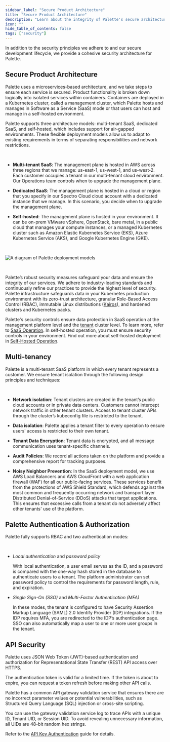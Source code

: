 ```yaml
---
sidebar_label: "Secure Product Architecture"
title: "Secure Product Architecture"
description: "Learn about the integrity of Palette's secure architecture."
icon: ""
hide_table_of_contents: false
tags: ["security"]
---
```


In addition to the security principles we adhere to and our secure development lifecycle, we provide a cohesive security
architecture for Palette.

## Secure Product Architecture

Palette uses a microservices-based architecture, and we take steps to ensure each service is secured. Product
functionality is broken down logically into isolated services within containers. Containers are deployed in a Kubernetes
cluster, called a management cluster, which Palette hosts and manages in Software as a Service (SaaS) mode or that users
can host and manage in a self-hosted environment.

Palette supports three architecture models: multi-tenant SaaS, dedicated SaaS, and self-hosted, which includes support
for air-gapped environments. These flexible deployment models allow us to adapt to existing requirements in terms of
separating responsibilities and network restrictions.

<br />

- **Multi-tenant SaaS**: The management plane is hosted in AWS across three regions that we manage: us-east-1,
  us-west-1, and us-west-2. Each customer occupies a tenant in our multi-tenant cloud environment. Our Operations team
  controls when to upgrade the management plane.

- **Dedicated SaaS**: The management plane is hosted in a cloud or region that you specify in our Spectro Cloud cloud
  account with a dedicated instance that we manage. In this scenario, you decide when to upgrade the management plane.

- **Self-hosted**: The management plane is hosted in your environment. It can be on-prem VMware vSphere, OpenStack, bare
  metal, in a public cloud that manages your compute instances, or a managed Kubernetes cluster such as Amazon Elastic
  Kubernetes Service (EKS), Azure Kubernetes Service (AKS), and Google Kubernetes Engine (GKE).

<br />

![A diagram of Palette deployment models](/architecture_architecture-overview-deployment-models.png)

<br />

Palette’s robust security measures safeguard your data and ensure the integrity of our services. We adhere to
industry-leading standards and continuously refine our practices to provide the highest level of security. Palette
infrastructure safeguards data in your Kubernetes production environment with its zero-trust architecture, granular
Role-Based Access Control (RBAC), immutable Linux distributions ([Kairos](https://kairos.io/)), and hardened clusters
and Kubernetes packs.

Palette's security controls ensure data protection in SaaS operation at the management platform level and the
[tenant](../../glossary-all.md#tenant) cluster level. To learn more, refer to [SaaS Operation](saas-operation.md). In
self-hosted operation, you must ensure security controls in your environment. Find out more about self-hosted deployment
in [Self-Hosted Operation](self-hosted-operation.md).

## Multi-tenancy

Palette is a multi-tenant SaaS platform in which every tenant represents a customer. We ensure tenant isolation through
the following design principles and techniques:

<br />

- **Network isolation**: Tenant clusters are created in the tenant’s public cloud accounts or in private data centers.
  Customers cannot intercept network traffic in other tenant clusters. Access to tenant cluster APIs through the
  cluster’s kubeconfig file is restricted to the tenant.

- **Data isolation**: Palette applies a tenant filter to every operation to ensure users' access is restricted to their
  own tenant.

- **Tenant Data Encryption**: Tenant data is encrypted, and all message communication uses tenant-specific channels.

- **Audit Policies**: We record all actions taken on the platform and provide a comprehensive report for tracking
  purposes.

- **Noisy Neighbor Prevention**: In the SaaS deployment model, we use AWS Load Balancers and AWS CloudFront with a web
  application firewall (WAF) for all our public-facing services. These services benefit from the protections of AWS
  Shield Standard, which defends against the most common and frequently occurring network and transport layer
  Distributed Denial-of-Service (DDoS) attacks that target applications. This ensures that excessive calls from a tenant
  do not adversely affect other tenants' use of the platform.

## Palette Authentication & Authorization

Palette fully supports RBAC and two authentication modes:

<br />

- _Local authentication_ and _password policy_ <br />

  With local authentication, a user email serves as the ID, and a password is compared with the one-way hash stored in
  the database to authenticate users to a tenant. The platform administrator can set password policy to control the
  requirements for password length, rule, and expiration.

- _Single Sign-On (SSO)_ and _Multi-Factor Authentication (MFA)_ <br />

  In these modes, the tenant is configured to have Security Assertion Markup Language (SAML) 2.0 Identify Provider (IDP)
  integrations. If the IDP requires MFA, you are redirected to the IDP’s authentication page. SSO can also automatically
  map a user to one or more user groups in the tenant.

## API Security

Palette uses JSON Web Token (JWT)-based authentication and authorization for Representational State Transfer (REST) API
access over HTTPS.

The authentication token is valid for a limited time. If the token is about to expire, you can request a token refresh
before making other API calls.

Palette has a common API gateway validation service that ensures there are no incorrect parameter values or potential
vulnerabilities, such as Structured Query Language (SQL) injection or cross-site scripting.

You can use the gateway validation service log to trace APIs with a unique ID, Tenant UID, or Session UID. To avoid
revealing unnecessary information, all UIDs are 48-bit random hex strings.

Refer to the [API Key Authentication](../../user-management/authentication/api-key/api-key.md) guide for details.
